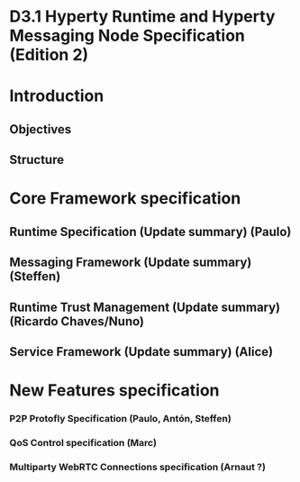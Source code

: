 D3.1 Hyperty Runtime and Hyperty Messaging Node Specification (Edition 2)
=======================================================

Introduction
============

Objectives
----------

Structure
---------

Core Framework specification
=======================================================

Runtime Specification (Update summary) (Paulo)
---------

Messaging Framework (Update summary) (Steffen)
---------

Runtime Trust Management (Update summary) (Ricardo Chaves/Nuno)
---------

Service Framework (Update summary) (Alice)
---------

New Features specification
=======================================================

### P2P Protofly Specification (Paulo, Antón, Steffen)

### QoS Control specification  (Marc)

### Multiparty WebRTC Connections specification  (Arnaut ?)
